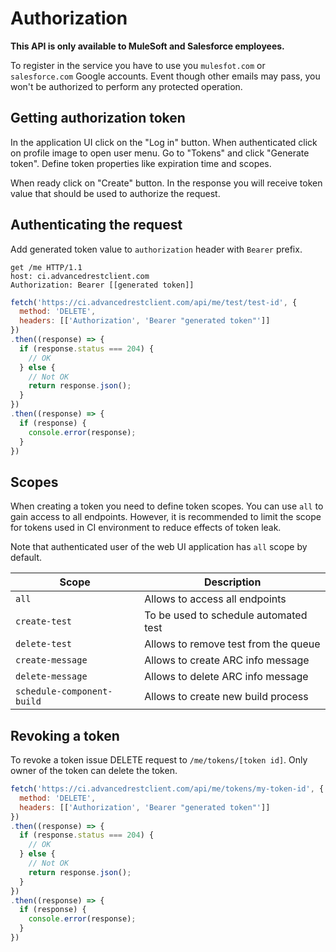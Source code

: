 # Authorization

**This API is only available to MuleSoft and Salesforce employees.**

To register in the service you have to use you `mulesfot.com` or `salesforce.com` Google accounts.
Event though other emails may pass, you won't be authorized to perform any protected operation.

## Getting authorization token

In the application UI click on the "Log in" button. When authenticated click on profile image to open user menu.
Go to "Tokens" and click "Generate token". Define token properties like expiration time and scopes.

When ready click on "Create" button. In the response you will receive token value that should be used to authorize the request.

## Authenticating the request

Add generated token value to `authorization` header with `Bearer` prefix.

```http
get /me HTTP/1.1
host: ci.advancedrestclient.com
Authorization: Bearer [[generated token]]
```

```javascript
fetch('https://ci.advancedrestclient.com/api/me/test/test-id', {
  method: 'DELETE',
  headers: [['Authorization', 'Bearer "generated token"']]
})
.then((response) => {
  if (response.status === 204) {
    // OK
  } else {
    // Not OK
    return response.json();
  }
})
.then((response) => {
  if (response) {
    console.error(response);
  }
})
```

## Scopes

When creating a token you need to define token scopes. You can use `all` to gain access to all endpoints. However, it is recommended to limit the scope for tokens used in CI environment to reduce effects of token leak.

Note that authenticated user of the web UI application has `all` scope by default.

| Scope | Description |
| ----- | ------ |
| `all` | Allows to access all endpoints |
| `create-test` | To be used to schedule automated test |
| `delete-test` | Allows to remove test from the queue |
| `create-message` | Allows to create ARC info message |
| `delete-message` | Allows to delete ARC info message |
| `schedule-component-build` | Allows to create new build process |

## Revoking a token

To revoke a token issue DELETE request to `/me/tokens/[token id]`. Only owner of the token can delete the token.

```javascript
fetch('https://ci.advancedrestclient.com/api/me/tokens/my-token-id', {
  method: 'DELETE',
  headers: [['Authorization', 'Bearer "generated token"']]
})
.then((response) => {
  if (response.status === 204) {
    // OK
  } else {
    // Not OK
    return response.json();
  }
})
.then((response) => {
  if (response) {
    console.error(response);
  }
})
```
